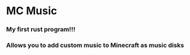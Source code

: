 # MC Music
### My first rust program!!!
### Allows you to add custom music to Minecraft as music disks

